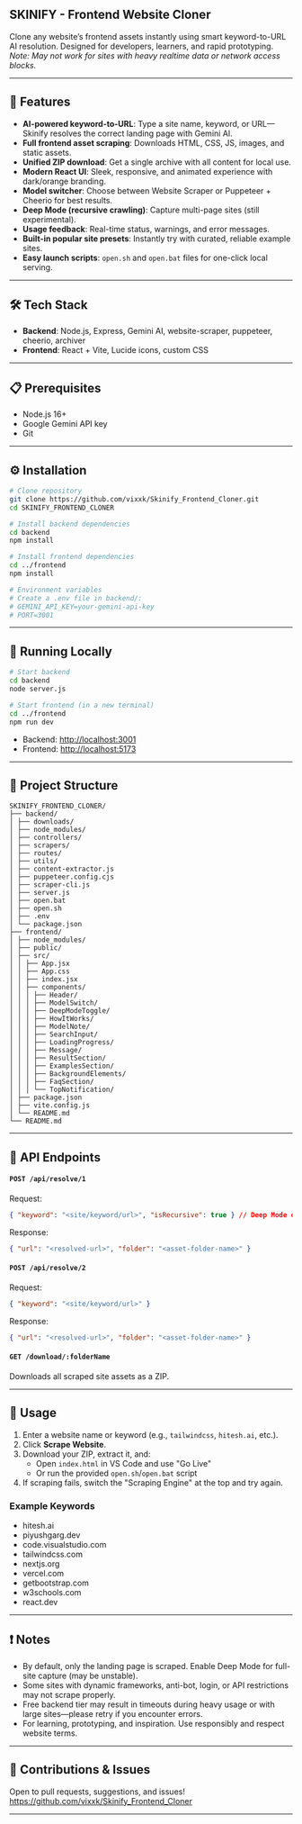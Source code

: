 ## SKINIFY - Frontend Website Cloner

Clone any website’s frontend assets instantly using smart keyword-to-URL AI resolution. Designed for developers, learners, and rapid prototyping. _Note: May not work for sites with heavy realtime data or network access blocks._

---

## 🚀 Features

- **AI-powered keyword-to-URL**: Type a site name, keyword, or URL—Skinify resolves the correct landing page with Gemini AI.
- **Full frontend asset scraping**: Downloads HTML, CSS, JS, images, and static assets.
- **Unified ZIP download**: Get a single archive with all content for local use.
- **Modern React UI**: Sleek, responsive, and animated experience with dark/orange branding.
- **Model switcher**: Choose between Website Scraper or Puppeteer + Cheerio for best results.
- **Deep Mode (recursive crawling)**: Capture multi-page sites (still experimental).
- **Usage feedback**: Real-time status, warnings, and error messages.
- **Built-in popular site presets**: Instantly try with curated, reliable example sites.
- **Easy launch scripts**: `open.sh` and `open.bat` files for one-click local serving.

---

## 🛠️ Tech Stack

- **Backend**: Node.js, Express, Gemini AI, website-scraper, puppeteer, cheerio, archiver
- **Frontend**: React + Vite, Lucide icons, custom CSS

---

## 📋 Prerequisites

- Node.js 16+  
- Google Gemini API key  
- Git

---

## ⚙️ Installation

```bash
# Clone repository
git clone https://github.com/vixxk/Skinify_Frontend_Cloner.git
cd SKINIFY_FRONTEND_CLONER

# Install backend dependencies
cd backend
npm install

# Install frontend dependencies
cd ../frontend
npm install

# Environment variables
# Create a .env file in backend/:
# GEMINI_API_KEY=your-gemini-api-key
# PORT=3001
```

---

## 🚀 Running Locally

```bash
# Start backend
cd backend
node server.js

# Start frontend (in a new terminal)
cd ../frontend
npm run dev
```

- Backend: [http://localhost:3001](http://localhost:3001)
- Frontend: [http://localhost:5173](http://localhost:5173)

---

## 📁 Project Structure

```
SKINIFY_FRONTEND_CLONER/
├── backend/
│ ├── downloads/
│ ├── node_modules/
│ ├── controllers/
│ ├── scrapers/
│ ├── routes/
│ ├── utils/
│ ├── content-extractor.js
│ ├── puppeteer.config.cjs
│ ├── scraper-cli.js
│ ├── server.js
│ ├── open.bat
│ ├── open.sh
│ ├── .env
│ └── package.json
├── frontend/
│ ├── node_modules/
│ ├── public/
│ ├── src/
│ │ ├── App.jsx
│ │ ├── App.css
│ │ ├── index.jsx
│ │ ├── components/
│ │ │ ├── Header/
│ │ │ ├── ModelSwitch/
│ │ │ ├── DeepModeToggle/
│ │ │ ├── HowItWorks/
│ │ │ ├── ModelNote/
│ │ │ ├── SearchInput/
│ │ │ ├── LoadingProgress/
│ │ │ ├── Message/
│ │ │ ├── ResultSection/
│ │ │ ├── ExamplesSection/
│ │ │ ├── BackgroundElements/
│ │ │ ├── FaqSection/
│ │ │ └── TopNotification/
│ ├── package.json
│ ├── vite.config.js
│ └── README.md
└── README.md
```

---

## 🔧 API Endpoints

#### `POST /api/resolve/1`
Request:
```json
{ "keyword": "<site/keyword/url>", "isRecursive": true } // Deep Mode optional
```
Response:
```json
{ "url": "<resolved-url>", "folder": "<asset-folder-name>" }
```

#### `POST /api/resolve/2`
Request:
```json
{ "keyword": "<site/keyword/url>" }
```
Response:
```json
{ "url": "<resolved-url>", "folder": "<asset-folder-name>" }
```

#### `GET /download/:folderName`
Downloads all scraped site assets as a ZIP.

---

## 🎯 Usage

1. Enter a website name or keyword (e.g., `tailwindcss`, `hitesh.ai`, etc.).
2. Click **Scrape Website**.
3. Download your ZIP, extract it, and:
    - Open `index.html` in VS Code and use "Go Live"
    - Or run the provided `open.sh`/`open.bat` script
4. If scraping fails, switch the "Scraping Engine" at the top and try again.

### Example Keywords

- hitesh.ai
- piyushgarg.dev
- code.visualstudio.com
- tailwindcss.com
- nextjs.org
- vercel.com
- getbootstrap.com
- w3schools.com
- react.dev

---

## ❗ Notes

- By default, only the landing page is scraped. Enable Deep Mode for full-site capture (may be unstable).
- Some sites with dynamic frameworks, anti-bot, login, or API restrictions may not scrape properly.
- Free backend tier may result in timeouts during heavy usage or with large sites—please retry if you encounter errors.
- For learning, prototyping, and inspiration. Use responsibly and respect website terms.

---

## 👥 Contributions & Issues

Open to pull requests, suggestions, and issues!  
https://github.com/vixxk/Skinify_Frontend_Cloner

---
